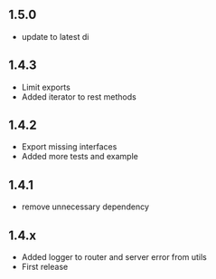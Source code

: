## 1.5.0
- update to latest di

## 1.4.3
- Limit exports
- Added iterator to rest methods

## 1.4.2
- Export missing interfaces
- Added more tests and example

## 1.4.1
- remove unnecessary dependency

## 1.4.x
- Added logger to router and server error from utils
- First release
